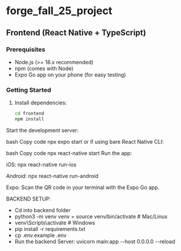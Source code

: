 # forge_fall_25_project

## Frontend (React Native + TypeScript)

### Prerequisites
- Node.js (>= 18.x recommended)
- npm (comes with Node)
- Expo Go app on your phone (for easy testing)

### Getting Started
1. Install dependencies:
   ```bash
   cd frontend
   npm install
Start the development server:

bash
Copy code
npx expo start
or if using bare React Native CLI:

bash
Copy code
npx react-native start
Run the app:

iOS: npx react-native run-ios

Android: npx react-native run-android

Expo: Scan the QR code in your terminal with the Expo Go app.

BACKEND SETUP:
- Cd into backend folder
- python3 -m venv venv
= source venv/bin/activate  # Mac/Linux
- venv\Scripts\activate     # Windows
- pip install -r requirements.txt
- cp .env.example .env
- Run the backend Server: uvicorn main:app --host 0.0.0.0 --reload
